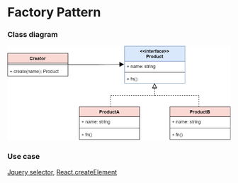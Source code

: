 # Factory Pattern

### Class diagram
![factory](../../pics/factory.png)

### Use case
[Jquery selector](./examples/query.js), [React.createElement](.,/../examples/createElement.js)



